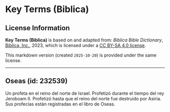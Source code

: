 # Key Terms (Biblica)

## License Information

**Key Terms (Biblica)** is based on and adapted from: _Biblica Bible Dictionary_, [Biblica, Inc.](https://www.biblica.com/), 2023, which is licensed under a [CC BY-SA 4.0 license](https://creativecommons.org/licenses/by-sa/4.0/legalcode.en).

This markdown version (created `2025-10-20`) is provided under the same license.



--------------------------------

## Oseas (id: 232539)

Un profeta en el reino del norte de Israel. Profetizó durante el tiempo del rey Jeroboam II. Profetizó hasta que el reino del norte fue destruido por Asiria. Sus profecías están registradas en el libro de Oseas.


